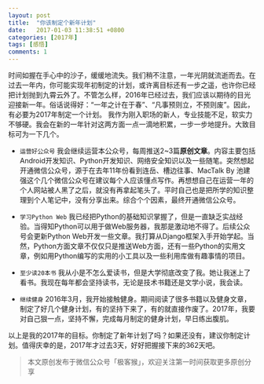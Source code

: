```yaml
---
layout: post
title:  "你该制定个新年计划"
date:   2017-01-03 11:38:51 +0800
categories: [2017年]
tags: [感悟]
comments: 1
---
```

时间如握在手心中的沙子，缓缓地流失。我们稍不注意，一年光阴就流逝而去。在过去一年内，你可能实现年初制定的计划，或许离目标还有一步之遥，也许你已经把计划抛到九霄云外了。不管怎么样，2016年已经过去，我们应该以期待的目光迎接新一年。俗话说得好：“一年之计在于春”、“凡事预则立，不预则废”。因此，有必要为2017年制定一个计划。
我作为刚入职场的新人，专业技能不足，软实力不够硬。我会在新的一年针对这两方面一点一滴地积累，一步一步地提升。大致目标可为一下几个。
* `运营好公众号`
    我会继续运营本公众号，每周推送2~3篇**原创文章**。内容主要包括Android开发知识、Python开发知识、网络安全知识以及一些随笔。突然想起开通微信公众号，源于在去年11年份看到连岳、槽边往事、MacTalk By 池建强这个几个微信公众号在建议每个人应该懂点写作。再想想自己在运营一年的个人网站被人黑了之后，就没有再拿起笔头了。平时自己也是把所学的知识整理到个人笔记中，没有分享出来。综合个个因素，最终开通微信公众号。

* `学习Python Web`
    我已经把Python的基础知识掌握了，但是一直缺乏实战经验。当得知Python可以用于做Web服务器，我那是激动地不得了。后续公众号会更新Python Web开发一些文章。我打算从Django框架入手开始学起。当然，Python方面文章不仅仅只是推送Web方面，还有一些Python的实用文章，例如用Python编写的实用的小工具以及一些利用库做有趣事情的项目。

* `至少读20本书`
    我从小是不怎么爱读书，但是大学彻底改变了我。她让我迷上了看书。我现在每年都会坚持读书，无论是技术书籍还是文学小说，我会读。

* `继续健身`
    2016年3月，我开始接触健身。期间阅读了很多书籍以及健身文章，制定了好几个健身计划，有的坚持下来了，有的就直接作废了。2017年，我要对自己狠一点，坚持不懈，完成每月制定的健身计划，早日练出腹肌。

以上是我的2017年的目标。你制定了新年计划了吗？如果还没有，建议你制定计划。值得庆幸的是，2017年才过去3天，好好把握接下来的362天吧。

> 本文原创发布于微信公众号「极客猴」，欢迎关注第一时间获取更多原创分享